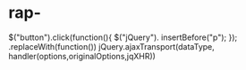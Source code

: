 rap-
====
$("button").click(function(){
  $("<span>jQuery</span>").
    insertBefore("p");
});
.replaceWith(function())
jQuery.ajaxTransport(dataType, handler(options,originalOptions,jqXHR))
